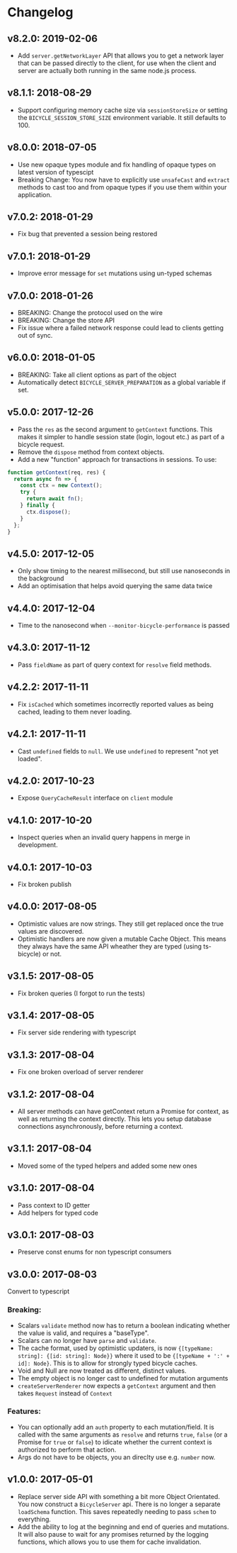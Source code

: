 # Changelog

## v8.2.0: 2019-02-06

- Add `server.getNetworkLayer` API that allows you to get a network layer that can be passed directly to the client, for use when the client and server are actually both running in the same node.js process.

## v8.1.1: 2018-08-29

- Support configuring memory cache size via `sessionStoreSize` or setting the `BICYCLE_SESSION_STORE_SIZE` environment variable. It still defaults to 100.

## v8.0.0: 2018-07-05

- Use new opaque types module and fix handling of opaque types on latest version of typescipt
- Breaking Change: You now have to explicitly use `unsafeCast` and `extract` methods to cast too and from opaque types if you use them within your application.

## v7.0.2: 2018-01-29

- Fix bug that prevented a session being restored

## v7.0.1: 2018-01-29

- Improve error message for `set` mutations using un-typed schemas

## v7.0.0: 2018-01-26

- BREAKING: Change the protocol used on the wire
- BREAKING: Change the store API
- Fix issue where a failed network response could lead to clients getting out of sync.

## v6.0.0: 2018-01-05

- BREAKING: Take all client options as part of the object
- Automatically detect `BICYCLE_SERVER_PREPARATION` as a global variable if set.

## v5.0.0: 2017-12-26

- Pass the `res` as the second argument to `getContext` functions. This makes it
  simpler to handle session state (login, logout etc.) as part of a bicycle
  request.
- Remove the `dispose` method from context objects.
- Add a new "function" approach for transactions in sessions. To use:

```js
function getContext(req, res) {
  return async fn => {
    const ctx = new Context();
    try {
      return await fn();
    } finally {
      ctx.dispose();
    }
  };
}
```

## v4.5.0: 2017-12-05

- Only show timing to the nearest millisecond, but still use nanoseconds in the
  background
- Add an optimisation that helps avoid querying the same data twice

## v4.4.0: 2017-12-04

- Time to the nanosecond when `--monitor-bicycle-performance` is passed

## v4.3.0: 2017-11-12

- Pass `fieldName` as part of query context for `resolve` field methods.

## v4.2.2: 2017-11-11

- Fix `isCached` which sometimes incorrectly reported values as being cached,
  leading to them never loading.

## v4.2.1: 2017-11-11

- Cast `undefined` fields to `null`. We use `undefined` to represent "not yet
  loaded".

## v4.2.0: 2017-10-23

- Expose `QueryCacheResult` interface on `client` module

## v4.1.0: 2017-10-20

- Inspect queries when an invalid query happens in merge in development.

## v4.0.1: 2017-10-03

- Fix broken publish

## v4.0.0: 2017-08-05

- Optimistic values are now strings. They still get replaced once the true
  values are discovered.
- Optimistic handlers are now given a mutable Cache Object. This means they
  always have the same API wheather they are typed (using ts-bicycle) or not.

## v3.1.5: 2017-08-05

- Fix broken queries (I forgot to run the tests)

## v3.1.4: 2017-08-05

- Fix server side rendering with typescript

## v3.1.3: 2017-08-04

- Fix one broken overload of server renderer

## v3.1.2: 2017-08-04

- All server methods can have getContext return a Promise for context, as well
  as returning the context directly. This lets you setup database connections
  asynchronously, before returning a context.

## v3.1.1: 2017-08-04

- Moved some of the typed helpers and added some new ones

## v3.1.0: 2017-08-04

- Pass context to ID getter
- Add helpers for typed code

## v3.0.1: 2017-08-03

- Preserve const enums for non typescript consumers

## v3.0.0: 2017-08-03

Convert to typescript

### Breaking:

- Scalars `validate` method now has to return a boolean indicating whether the
  value is valid, and requires a "baseType".
- Scalars can no longer have `parse` and `validate`.
- The cache format, used by optimistic updaters, is now `{[typeName: string]: {[id: string]: Node}}` where it used to be `{[typeName + ':' + id]: Node}`.
  This is to allow for strongly typed bicycle caches.
- Void and Null are now treated as different, distinct values.
- The empty object is no longer cast to undefined for mutation arguments
- `createServerRenderer` now expects a `getContext` argument and then takes
  `Request` instead of `Context`

### Features:

- You can optionally add an `auth` property to each mutation/field. It is called
  with the same arguments as `resolve` and returns `true`, `false` (or a Promise
  for `true` or `false`) to idicate whether the current context is authorized to
  perform that action.
- Args do not have to be objects, you an direclty use e.g. `number` now.

## v1.0.0: 2017-05-01

- Replace server side API with something a bit more Object Orientated. You now
  construct a `BicycleServer` api. There is no longer a separate `loadSchema`
  function. This saves repeatedly needing to pass `schem` to everything.
- Add the ability to log at the beginning and end of queries and mutations. It
  will also pause to wait for any promises returned by the logging functions,
  which allows you to use them for cache invalidation.
